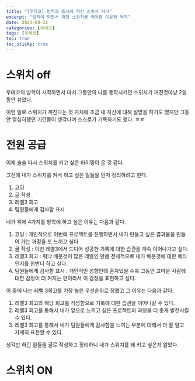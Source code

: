 ```yaml
---
title: "[우테코] 방학과 동시에 꺼진 스위치 켜기"
excerpt: "방학이 되면서 꺼진 스위치를 켜야할 이유와 목적"
date: 2023-08-22
categories: [우테코]
tags: [우테코]
toc: true
toc_sticky: true
---
```


# 스위치 off

우테코의 방학이 시작하면서 마치 그동안의 나를 동작시키던 스위치가 꺼진것마냥 2일동안 쉬었다.

이런 일로 스위치가 꺼진다는 것 자체에 조금 내 자신에 대해 실망을 하기도 했지만 그동안 열심히했던 기간들이 생각나며 스스로가 기특하기도 했다. ㅎㅎ

# 전원 공급

이제 슬슬 다시 스위치를 키고 싶은 타이밍이 온 것 같다.

그전에 내가 스위치를 켜서 하고 싶은 일들을 먼저 정리하려고 한다.

1. 코딩
2. 글 작성
3. 레벨3 회고
4. 팀원들에게 감사함 표시

내가 위에 4가지를 방학에 하고 싶은 이유는 다음과 같다.

1. 코딩 : 개인적으로 이번에 프로젝트를 진행하면서 내가 만들고 싶은 결과물을 만들어 가는 과정을 또 느끼고 싶다
2. 글 작성 : 이번 레벨3에서 드디어 성공한 기록에 대한 습관을 계속 이어나가고 싶다.
3. 레벨3 회고 : 워낙 배운것이 많은 레벨인 만큼 전체적으로 내가 배운것에 대한 메타인지를 한번더 하고 싶다.
4. 팀원들에게 감사함 표시 : 개인적인 성향인데 혼자있을 수록 그동안 고마운 사람에 대한 감정이 더 커지는 편이라서 이 감정을 표현하고 싶다.

이 중에 나는 레벨 3회고를 가장 높은 우선순위로 정했고 그 이유는 다음과 같다.

1. 레벨3 회고와 해당 회고를 작성함으로 기록에 대한 습관을 이어나갈 수 있다.
2. 레벨3 회고를 통해서 내가 앞으로 느끼고 싶은 프로젝트의 과정을 더 좋게 발전시킬 수 있다.
3. 레벨3 회고를 통해서 내가 팀원들에게 감사함을 느끼는 부분에 대해서 더 잘 알고 자세히 표현할 수 있다.

생각만 하던 일들을 글로 작성하고 정리하니 내가 스위치를 왜 키고 싶은지 알았다.

# 스위치 ON
